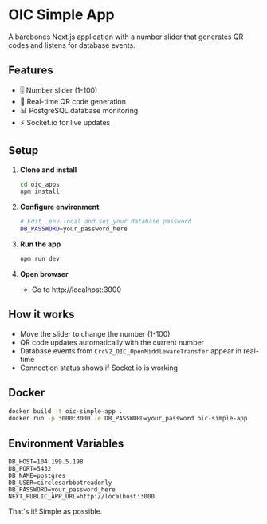 # OIC Simple App

A barebones Next.js application with a number slider that generates QR codes and listens for database events.

## Features

- 🎚️ Number slider (1-100)
- 📱 Real-time QR code generation
- 📊 PostgreSQL database monitoring
- ⚡ Socket.io for live updates

## Setup

1. **Clone and install**
   ```bash
   cd oic_apps
   npm install
   ```

2. **Configure environment**
   ```bash
   # Edit .env.local and set your database password
   DB_PASSWORD=your_password_here
   ```

3. **Run the app**
   ```bash
   npm run dev
   ```

4. **Open browser**
   - Go to http://localhost:3000

## How it works

- Move the slider to change the number (1-100)
- QR code updates automatically with the current number
- Database events from `CrcV2_OIC_OpenMiddlewareTransfer` appear in real-time
- Connection status shows if Socket.io is working

## Docker

```bash
docker build -t oic-simple-app .
docker run -p 3000:3000 -e DB_PASSWORD=your_password oic-simple-app
```

## Environment Variables

```env
DB_HOST=104.199.5.198
DB_PORT=5432
DB_NAME=postgres
DB_USER=circlesarbbotreadonly
DB_PASSWORD=your_password_here
NEXT_PUBLIC_APP_URL=http://localhost:3000
```

That's it! Simple as possible.